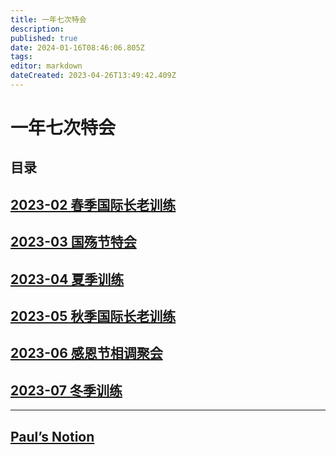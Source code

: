 ```yaml
---
title: 一年七次特会
description: 
published: true
date: 2024-01-16T08:46:06.805Z
tags: 
editor: markdown
dateCreated: 2023-04-26T13:49:42.409Z
---
```


# 一年七次特会
## 目录
## [2023-02 春季国际长老训练](/home/2023-02)
## [2023-03 国殇节特会](/home/2023-03)
## [2023-04 夏季训练](/home/2023-04)
## [2023-05 秋季国际长老训练](/home/2023-05)
## [2023-06 感恩节相调聚会](/home/2023-06)
## [2023-07 冬季训练](/home/2023-07)
---

## [Paul’s Notion](https://mygoodland.notion.site/Paul-s-NOTION-117eeafd285445828856f7d6be113607?pvs=4) 

<!-- Google tag (gtag.js) -->
<script async src="https://www.googletagmanager.com/gtag/js?id=G-1P8709Z16T"></script>
<script>
  window.dataLayer = window.dataLayer || [];
  function gtag(){dataLayer.push(arguments);}
  gtag('js', new Date());

  gtag('config', 'G-1P8709Z16T');
</script>